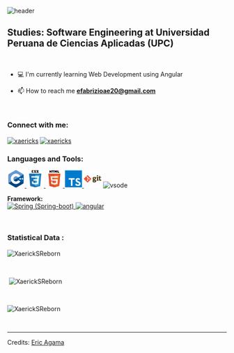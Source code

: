 <img src="https://capsule-render.vercel.app/api?color=0:1408d0,50:0860d0,100:08c4d0&height=250&section=header&text=Eric%20Fabrizio%20Agama%20Espinoza&fontSize=30&type=waving&fontColor=fefefe&&animation=fadeIn"
  alt="header"/>
<br>
## **Studies:** Software Engineering at Universidad Peruana de Ciencias Aplicadas (UPC)

<br>

- 💻 I'm currently learning Web Development using Angular

- 📫 How to reach me **efabrizioae20@gmail.com**

<br>

<h3 align="left">Connect with me:</h3>
<p align="left">
  <a href="https://www.instagram.com/xaericks/" target="blank"><img align="center"
      src="https://raw.githubusercontent.com/rahuldkjain/github-profile-readme-generator/master/src/images/icons/Social/instagram.svg"
      alt="xaericks" height="30" width="40" /></a>
 <a href="https://x.com/Xaericks" target="blank"><img align="center"
      src="https://raw.githubusercontent.com/rahuldkjain/github-profile-readme-generator/master/src/images/icons/Social/twitter.svg"
      alt="xaericks" height="30" width="40" /></a>
</p>

<h3>Languages and Tools:</h3>

<p align="left">
  <a href="https://www.w3schools.com/cpp/" target="_blank" rel="noreferrer">
    <img src="https://raw.githubusercontent.com/devicons/devicon/master/icons/cplusplus/cplusplus-original.svg"
         alt="cplusplus" width="40" height="40" />
  </a>
  <a href="https://www.w3schools.com/css/" target="_blank" rel="noreferrer">
    <img src="https://raw.githubusercontent.com/devicons/devicon/master/icons/css3/css3-original-wordmark.svg"
         alt="css3" width="40" height="40" />
  </a>
  <a href="https://www.w3schools.com/html/" target="_blank" rel="noreferrer">
    <img src="https://raw.githubusercontent.com/devicons/devicon/master/icons/html5/html5-original-wordmark.svg"
         alt="html5" width="40" height="40" />
  </a>
  <a href="https://www.typescriptlang.org/" target="_blank" rel="noreferrer">
    <img src="https://raw.githubusercontent.com/devicons/devicon/master/icons/typescript/typescript-original.svg"
         alt="typescript" width="40" height="40" />
  </a>
  <a>
    <img "title="git" alt="git" width="40px" src="https://raw.githubusercontent.com/github/explore/master/topics/git/git.png"/>
  </a>
  <a>
    <img "title="vs" alt="vsode" width="40px" src="https://img.icons8.com/fluent/48/000000/visual-studio-code-2019.png"/>
  </a>
  <br/>

  **Framework:**
  <br>
  <a href="https://spring.io/" target="_blank" rel="noreferrer">
    <img
    src="https://cdn.jsdelivr.net/gh/devicons/devicon@latest/icons/spring/spring-original-wordmark.svg"
    width="60px" alt="Spring (Spring-boot)"/>
  </a>
  <a href="https://angular.io/" target="_blank" rel="noreferrer">
    <img src="https://cdn.jsdelivr.net/gh/devicons/devicon@latest/icons/angularjs/angularjs-original.svg"
         alt="angular" width="60" />
  </a>
</p>

<br>

<h3>Statistical Data :</h3>
<p><img align="center"
    src="https://github-readme-stats.vercel.app/api?username=XaerickSReborn&theme=midnight-purple&show_icons=true&hide_border=false&count_private=false"
    alt="XaerickSReborn" 
    bg_color=#808080/></p>

<br>

<p>&nbsp;<img align="center" src="https://github-readme-streak-stats.herokuapp.com/?user=XaerickSReborn&theme=midnight-purple&hide_border=false"
    alt="XaerickSReborn" /></p>

<br>

<p><img align="center" src="https://github-readme-stats.vercel.app/api/top-langs/?username=XaerickSReborn&theme=midnight-purple&show_icons=true&hide_border=false&layout=compact" alt="XaerickSReborn" /></p>
      
<p align="left"> <a href="https://twitter.com/" target="blank"><img
      src="https://img.shields.io/twitter/follow/?logo=twitter&style=for-the-badge" alt="" /></a> </p>

-----
Credits: [Eric Agama](https://github.com/XaerickSReborn)
